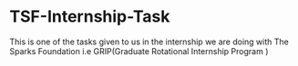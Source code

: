 # TSF-Internship-Task
This is one of the tasks given to us in the internship we are doing with The Sparks Foundation i.e GRIP(Graduate Rotational Internship Program ) 
